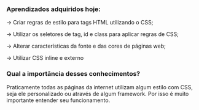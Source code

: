 ### Aprendizados adquiridos hoje:
-> Criar regras de estilo para tags HTML utilizando o CSS;  

-> Utilizar os seletores de tag, id e class para aplicar regras de CSS;

-> Alterar características da fonte e das cores de páginas web;  

-> Utilizar CSS inline e externo

### Qual a importância desses conhecimentos?
  
  Praticamente todas as páginas da internet utilizam algum estilo com CSS, seja ele personalizado ou através de algum framework. Por isso é muito importante entender seu funcionamento.
